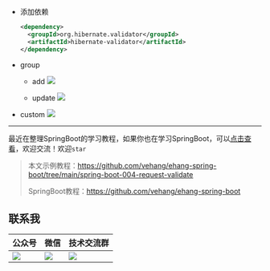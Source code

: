 - 添加依赖
  ```xml
  <dependency>
    <groupId>org.hibernate.validator</groupId>
    <artifactId>hibernate-validator</artifactId>
  </dependency>
  ```

- group
  - add
    ![](https://cdn.jsdelivr.net/gh/mbb2100/picgo_imgs/image-20220306155917497.png)
    
  - update
    ![](https://cdn.jsdelivr.net/gh/mbb2100/picgo_imgs/image-20220306160110250.png)

- custom
  ![](https://cdn.jsdelivr.net/gh/mbb2100/picgo_imgs/image-20220306154326646.png) 



---

最近在整理SpringBoot的学习教程，如果你也在学习SpringBoot，可以[点击查看](https://github.com/vehang/ehang-spring-boot)，欢迎交流！欢迎`star`

> 本文示例教程：https://github.com/vehang/ehang-spring-boot/tree/main/spring-boot-004-request-validate
>
> SpringBoot教程：https://github.com/vehang/ehang-spring-boot

## 联系我

| 公众号                                                       | 微信                                                         | 技术交流群                                                   |
| ------------------------------------------------------------ | ------------------------------------------------------------ | ------------------------------------------------------------ |
| ![](https://cdn.jsdelivr.net/gh/mbb2100/picgo_imgs/gzh_px_2022-03-21+23_04_24.png) | ![](https://cdn.jsdelivr.net/gh/mbb2100/picgo_imgs/wechat_px_2022-03-21+23_05_51.jpeg) | ![](https://cdn.jsdelivr.net/gh/mbb2100/picgo_imgs/group_px_2022-03-21+23_07_35.jpeg) |

